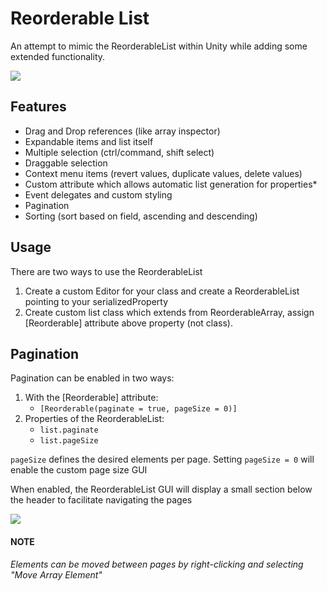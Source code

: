 # Reorderable List

An attempt to mimic the ReorderableList within Unity while adding some extended functionality.

![](https://raw.githubusercontent.com/cfoulston/Unity-Reorderable-List/master/Screenshots/screenshot.jpg)

## Features

* Drag and Drop references (like array inspector)
* Expandable items and list itself
* Multiple selection (ctrl/command, shift select)
* Draggable selection
* Context menu items (revert values, duplicate values, delete values)
* Custom attribute which allows automatic list generation for properties*
* Event delegates and custom styling
* Pagination
* Sorting (sort based on field, ascending and descending)

## Usage

There are two ways to use the ReorderableList
1. Create a custom Editor for your class and create a ReorderableList pointing to your serializedProperty
2. Create custom list class which extends from ReorderableArray<T>, assign [Reorderable] attribute above property (not class).

## Pagination

Pagination can be enabled in two ways:

1. With the [Reorderable] attribute:
	* `[Reorderable(paginate = true, pageSize = 0)]`
2. Properties of the ReorderableList:
	* `list.paginate`
	* `list.pageSize`

`pageSize` defines the desired elements per page. Setting `pageSize = 0` will enable the custom page size GUI

When enabled, the ReorderableList GUI will display a small section below the header to facilitate navigating the pages

![](https://raw.githubusercontent.com/cfoulston/Unity-Reorderable-List/master/Screenshots/pagination.jpg)

#### NOTE 
*Elements can be moved between pages by right-clicking and selecting "Move Array Element"*